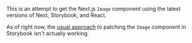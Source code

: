 This is an attempt to get the Next.js `Image` component using the latest versions of Next, Storybook, and React.

As of right now, the [usual approach](https://storybook.js.org/blog/get-started-with-storybook-and-next-js/) to patching the `Image` component in Storybook isn't actually working.

